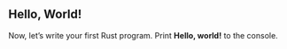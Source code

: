 ## Hello, World!

Now, let’s write your first Rust program. Print **Hello, world!** to the console.
